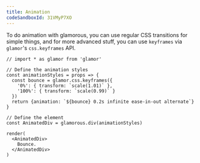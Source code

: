 ```yaml
---
title: Animation
codeSandboxId: 31VMyP7XO
---
```

To do animation with glamorous, you can use regular CSS transitions for simple things, and for more advanced stuff, you can use `keyframes` via `glamor`'s `css.keyframes` API.

```interactive
// import * as glamor from 'glamor'

// Define the animation styles
const animationStyles = props => {
  const bounce = glamor.css.keyframes({
    '0%': { transform: `scale(1.01)` },
    '100%': { transform: `scale(0.99)` }
  })
  return {animation: `${bounce} 0.2s infinite ease-in-out alternate`}
}

// Define the element
const AnimatedDiv = glamorous.div(animationStyles)

render(
  <AnimatedDiv>
    Bounce.
  </AnimatedDiv>
)
```